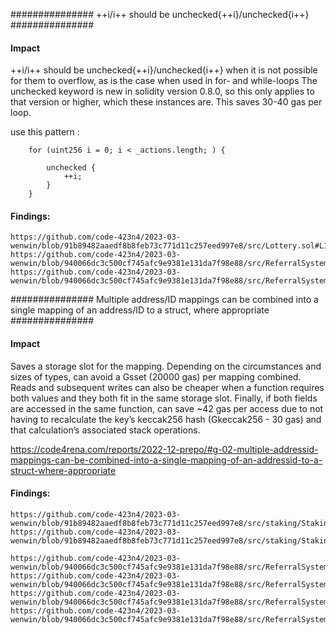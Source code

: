 ###############  ++i/i++ should be unchecked{++i}/unchecked{i++} ###############  

#### Impact
++i/i++ should be unchecked{++i}/unchecked{i++} when it is not possible for them to overflow, as is the case when used in for- and while-loops
The unchecked keyword is new in solidity version 0.8.0, so this only applies to that version or higher, which these instances are. This saves 30-40 gas per loop.

use this pattern :

        for (uint256 i = 0; i < _actions.length; ) {

            unchecked {
                ++i;
            }
        }

#### Findings:
```
https://github.com/code-423n4/2023-03-wenwin/blob/91b89482aaedf8b8feb73c771d11c257eed997e8/src/Lottery.sol#L125
https://github.com/code-423n4/2023-03-wenwin/blob/940066dc3c500cf745afc9e9381e131da7f98e88/src/ReferralSystem.sol#L35
https://github.com/code-423n4/2023-03-wenwin/blob/940066dc3c500cf745afc9e9381e131da7f98e88/src/ReferralSystem.sol#L77
```

###############  Multiple address/ID mappings can be combined into a single mapping of an address/ID to a struct, where appropriate ###############  

#### Impact
Saves a storage slot for the mapping. Depending on the circumstances and sizes of types, can avoid a Gsset (20000 gas) per mapping combined. Reads and subsequent writes can also be cheaper when a function requires both values and they both fit in the same storage slot. Finally, if both fields are accessed in the same function, can save ~42 gas per access due to not having to recalculate the key’s keccak256 hash (Gkeccak256 - 30 gas) and that calculation’s associated stack operations. 

https://code4rena.com/reports/2022-12-prepo/#g-02-multiple-addressid-mappings-can-be-combined-into-a-single-mapping-of-an-addressid-to-a-struct-where-appropriate

#### Findings:
```
https://github.com/code-423n4/2023-03-wenwin/blob/91b89482aaedf8b8feb73c771d11c257eed997e8/src/staking/Staking.sol#L19
https://github.com/code-423n4/2023-03-wenwin/blob/91b89482aaedf8b8feb73c771d11c257eed997e8/src/staking/Staking.sol#L20

https://github.com/code-423n4/2023-03-wenwin/blob/940066dc3c500cf745afc9e9381e131da7f98e88/src/ReferralSystem.sol#L25
https://github.com/code-423n4/2023-03-wenwin/blob/940066dc3c500cf745afc9e9381e131da7f98e88/src/ReferralSystem.sol#L23
https://github.com/code-423n4/2023-03-wenwin/blob/940066dc3c500cf745afc9e9381e131da7f98e88/src/ReferralSystem.sol#L21
https://github.com/code-423n4/2023-03-wenwin/blob/940066dc3c500cf745afc9e9381e131da7f98e88/src/ReferralSystem.sol#L19
```
